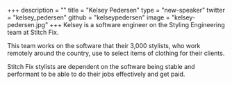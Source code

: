 +++
description = ""
title = "Kelsey Pedersen"
type = "new-speaker"
twitter = "kelsey_pedersen"
github = "kelseypedersen"
image = "kelsey-pedersen.jpg"
+++
Kelsey is a software engineer on the Styling Engineering team at Stitch Fix.

This team works on the software that their 3,000 stylists, who work remotely around the country, use to select items of clothing for their clients. 

Stitch Fix stylists are dependent on the software being stable and performant to be able to do their jobs effectively and get paid.